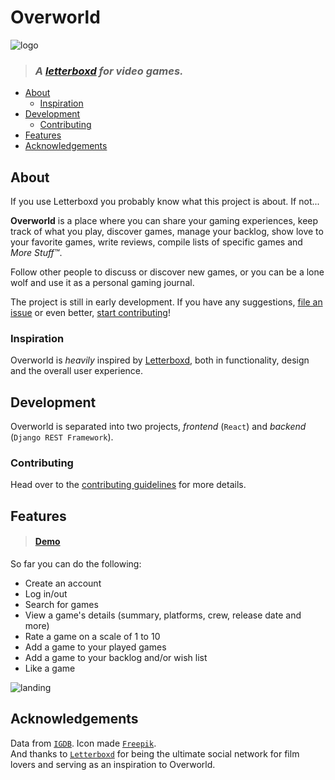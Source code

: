 # Overworld

![logo](../../media/logo.png)

> ### *A [letterboxd](https://letterboxd.com) for video games.*

* [About](#about)
  + [Inspiration](#inspiration)
* [Development](#development)
  + [Contributing](#contributing)
* [Features](#features)
* [Acknowledgements](#acknowledgements)

## About

If you use Letterboxd you probably know what this project is about. If not...  
  
**Overworld** is a place where you can share your gaming experiences, keep track of what you play, discover games, manage your backlog, show love to your favorite games, write reviews, compile lists of specific games and *More Stuff™*.  

Follow other people to discuss or discover new games, or you can be a lone wolf and use it as a personal gaming journal.  
  
The project is still in early development. If you have any suggestions, [file an issue](https://github.com/danielgrijalva/overworld/issues/new/choose) or even better, [start contributing](/CONTRIBUTING.md)!

### Inspiration

Overworld is _heavily_ inspired by [Letterboxd](https://letterboxd.com/), both in functionality, design and the overall user experience.

## Development

Overworld is separated into two projects, *frontend* (`React`) and *backend* (`Django REST Framework`).  

### Contributing

Head over to the [contributing guidelines](/CONTRIBUTING.md) for more details.

## Features

> #### [Demo](https://raw.githubusercontent.com/danielgrijalva/overworld/master/media/demo.gif)  
  
So far you can do the following:
* Create an account
* Log in/out
* Search for games
* View a game's details (summary, platforms, crew, release date and more)
* Rate a game on a scale of 1 to 10
* Add a game to your played games
* Add a game to your backlog and/or wish list
* Like a game  
  
![landing](/media/landing.png)
  
## Acknowledgements 
Data from [`IGDB`](https://api.igdb.com). Icon made [`Freepik`](https://www.freepik.com/).  
And thanks to [`Letterboxd`](https://letterboxd.com/) for being the ultimate social network for film lovers and serving as an inspiration to Overworld.
